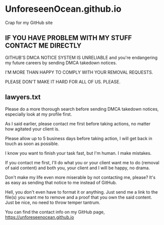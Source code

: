 # UnforeseenOcean.github.io
Crap for my GitHub site

## IF YOU HAVE PROBLEM WITH MY STUFF CONTACT ME DIRECTLY
GITHUB'S DMCA NOTICE SYSTEM IS UNRELIABLE and you're endangering my future careers by sending DMCA takedown notices.

I'M MORE THAN HAPPY TO COMPLY WITH YOUR REMOVAL REQUESTS. 

PLEASE DON'T MAKE IT HARD FOR ALL OF US. PLEASE.

## lawyers.txt
Please do a more thorough search before sending DMCA takedown notices, especially look at my profile first.

As I said earlier, please contact me first before taking actions, no matter how agitated your client is.

Please allow up to 5 business days before taking action, I will get back in touch as soon as possible.

I know you want to finish your task fast, but I'm human. I make mistakes. 

If you contact me first, I'll do what you or your client want me to do (removal of said content) and both you, your client and I will be happy, no drama.

Don't make my life even more miserable by not contacting me, please? It's as easy as sending that notice to me instead of GitHub.

Hell, you don't even have to format it or anything. Just send me a link to the file(s) you want me to remove and a proof that you own the said content. Just be nice, no need to throw temper tantrum.

You can find the contact info on my GitHub page, https://unforeseenocean.github.io
